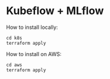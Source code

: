 # Kubeflow + MLflow

How to install locally:

```
cd k8s
terraform apply
```


How to install on AWS:

```
cd aws
terraform apply
```
